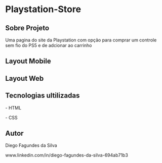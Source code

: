 # Playstation-Store
## Sobre Projeto

Uma pagina do site da Playstation com opção para comprar um controle sem fio do PS5 e de adcionar ao carrinho

## Layout Mobile

## Layout  Web

## Tecnologias ultilizadas
<p>- HTML </p>
<p>- CSS </p>
<h2> Autor </h2>
<p>Diego Fagundes da Silva</p>
www.linkedin.com/in/diego-fagundes-da-silva-694ab71b3
